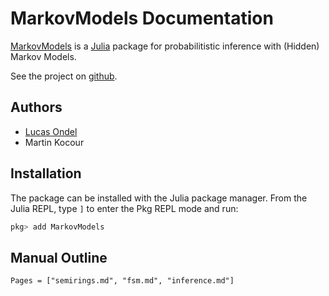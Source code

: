# MarkovModels Documentation

[MarkovModels](https://github.com/BUTSpeechFIT/MarkovModels.jl) is a
[Julia](https://julialang.org/) package for probabilitistic inference
with (Hidden) Markov Models.

See the project on [github](https://github.com/lucasondel/MarkovModels.jl).

## Authors

* [Lucas Ondel](https://lucasondel.github.io)
* Martin Kocour

## Installation

The package can be installed with the Julia package manager. From the
Julia REPL, type `]` to enter the Pkg REPL mode and run:
```julia
pkg> add MarkovModels
```

## Manual Outline

```@contents
Pages = ["semirings.md", "fsm.md", "inference.md"]
```


